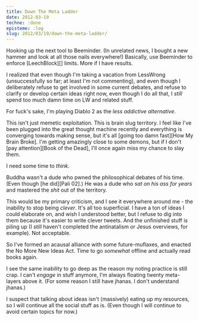 ```yaml
---
title: Down The Meta Ladder
date: 2012-03-19
techne: :done
episteme: :log
slug: 2012/03/19/down-the-meta-ladder/
---
```


Hooking up the next tool to Beeminder. (In unrelated news, I bought a new hammer and look at all those nails everywhere!) Basically, use Beeminder to enforce [LeechBlock][] limits. More if I have results.

I realized that even though I'm taking a vacation from LessWrong (unsuccessfully so far; at least I'm not commenting), and even though I deliberately refuse to get involved in some current debates, and refuse to clarify or develop certain ideas right now, even though I do all that, I *still* spend too much damn time on LW and related stuff.

For fuck's sake, I'm playing Diablo 2 as the *less addictive alternative*.

This isn't just memetic exploitation. This is brain slug territory. I feel like I've been plugged into the great thought machine recently and everything is converging towards making sense, but it's all [going too damn fast][How My Brain Broke]. I'm getting amazingly close to some demons, but if I don't [pay attention][Book of the Dead], I'll once again miss my chance to slay them.

I need some time to *think*.

Buddha wasn't a dude who pwned the philosophical debates of his time. (Even though [he did][Pali 02].) He was a dude who *sat on his ass for years* and mastered the *shit* out of the territory.

This would be my primary criticism, and I see it everywhere around me - the inability to stop being *clever*. It's all too superficial. I have a ton of ideas I could elaborate on, and wish I understood better, but I refuse to dig into them because it's easier to write clever tweets. And the unfinished stuff is piling up (I *still* haven't completed the antinatalism or Jesus overviews, for example). Not acceptable. 

So I've formed an acausal alliance with some future-muflaxes, and enacted the No More New Ideas Act. Time to go *somewhat* offline and actually read books again.

I see the same inability to go deep as the reason my noting practice is still crap. I can't *engage* in stuff anymore, I'm always floating twenty meta-layers above it. (For some reason I still have jhanas. I don't understand jhanas.)

I suspect that talking about ideas isn't (massively) eating up my resources, so I will continue all the social stuff as is. (Even though I will continue to avoid certain topics for now.)
